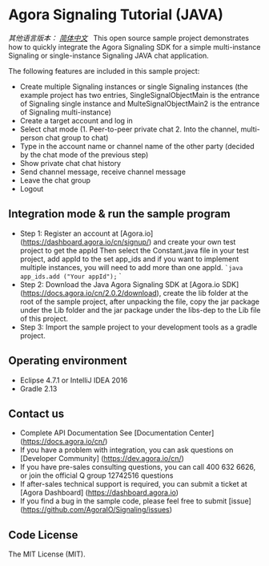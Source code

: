 # Agora Signaling Tutorial (JAVA)

*其他语言版本： [简体中文](README.en.md)*
 
This open source sample project demonstrates how to quickly integrate the Agora Signaling SDK for a simple multi-instance Signaling or single-instance Signaling JAVA chat application.

The following features are included in this sample project:

- Create multiple Signaling instances or single Signaling instances (the example project has two entries, SingleSignalObjectMain is the entrance of Signaling single instance and MulteSignalObjectMain2 is the entrance of Signaling multi-instance)
- Create a target account and log in
- Select chat mode (1. Peer-to-peer private chat 2. Into the channel, multi-person chat group to chat)
- Type in the account name or channel name of the other party (decided by the chat mode of the previous step)
- Show private chat chat history
- Send channel message, receive channel message
- Leave the chat group
- Logout

## Integration mode & run the sample program
* Step 1: Register an account at [Agora.io] (https://dashboard.agora.io/cn/signup/) and create your own test project to get the appId
Then select the Constant.java file in your test project, add appId to the set app_ids and if you want to implement multiple instances, you will need to add more than one appId.
`` `java
app_ids.add ("Your appId");
`` `
* Step 2: Download the Java Agora Signaling SDK at [Agora.io SDK] (https://docs.agora.io/cn/2.0.2/download), create the lib folder at the root of the sample project, after unpacking the file, copy the jar package under the Lib folder and the jar package under the libs-dep to the Lib file of this project.
* Step 3: Import the sample project to your development tools as a gradle project.

## Operating environment

* Eclipse 4.7.1 or IntelliJ IDEA 2016
* Gradle 2.13

## Contact us
- Complete API Documentation See [Documentation Center] (https://docs.agora.io/cn/)
- If you have a problem with integration, you can ask questions on [Developer Community] (https://dev.agora.io/cn/)
- If you have pre-sales consulting questions, you can call 400 632 6626, or join the official Q group 12742516 questions
- If after-sales technical support is required, you can submit a ticket at [Agora Dashboard] (https://dashboard.agora.io)
- If you find a bug in the sample code, please feel free to submit [issue] (https://github.com/AgoraIO/Signaling/issues)

## Code License
The MIT License (MIT).
